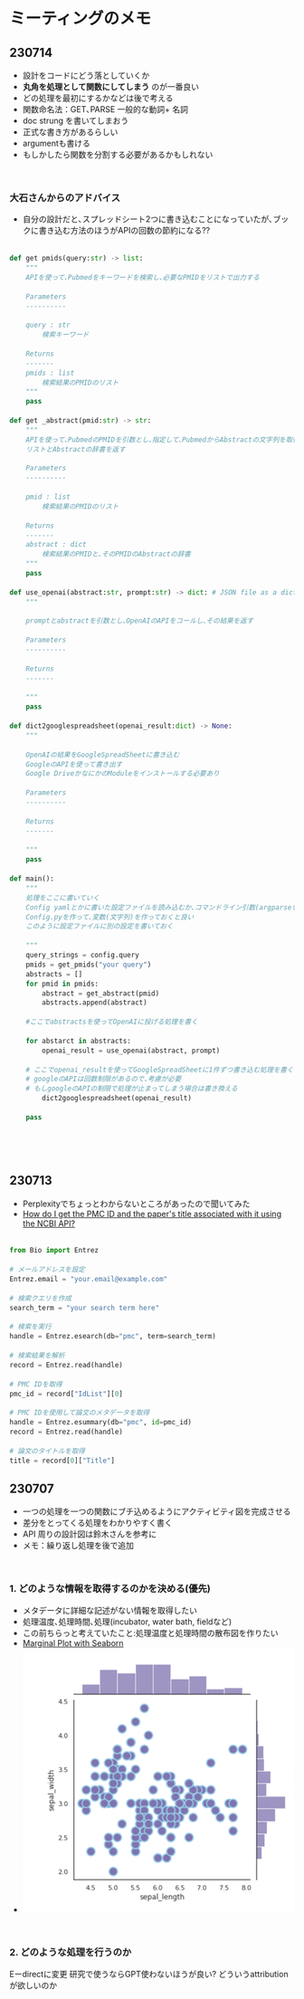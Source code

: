 # ミーティングのメモ

## 230714

- 設計をコードにどう落としていくか
- __丸角を処理として関数にしてしまう__ のが一番良い
- どの処理を最初にするかなどは後で考える
- 関数命名法：GET､PARSE 一般的な動詞+ 名詞
- doc strung を書いてしまおう
- 正式な書き方があるらしい
- argumentも書ける
- もしかしたら関数を分割する必要があるかもしれない

&nbsp;

### 大石さんからのアドバイス

- 自分の設計だと､スプレッドシート2つに書き込むことになっていたが､ブックに書き込む方法のほうがAPIの回数の節約になる??

```python

def get pmids(query:str) -> list:
    """
    APIを使って､Pubmedをキーワードを検索し､必要なPMIDをリストで出力する

    Parameters
    ----------

    query : str
        検索キーワード
    
    Returns
    -------
    pmids : list
        検索結果のPMIDのリスト
    """
    pass

def get _abstract(pmid:str) -> str:
    """
    APIを使って､PubmedのPMIDを引数とし､指定して､PubmedからAbstractの文字列を取得する
    リストとAbstractの辞書を返す

    Parameters
    ----------

    pmid : list
        検索結果のPMIDのリスト
    
    Returns
    -------
    abstract : dict
        検索結果のPMIDと､そのPMIDのAbstractの辞書
    """
    pass

def use_openai(abstract:str, prompt:str) -> dict: # JSON file as a dict
    """

    promptとabstractを引数とし､OpenAIのAPIをコールし､その結果を返す

    Parameters
    ----------
    
    Returns
    -------
 
    """
    pass

def dict2googlespreadsheet(openai_result:dict) -> None:
    """

    OpenAIの結果をGoogleSpreadSheetに書き込む
    GoogleのAPIを使って書き出す
    Google DriveかなにかのModuleをインストールする必要あり

    Parameters
    ----------
    
    Returns
    -------
 
    """
    pass

def main():
    """
    処理をここに書いていく
    Config yamlとかに書いた設定ファイルを読み込むか､コマンドライン引数(argparseをインポート)で受け取る
    Config.pyを作って､変数(文字列)を作っておくと良い
    このように設定ファイルに別の設定を書いておく

    """
    query_strings = config.query
    pmids = get_pmids("your query")
    abstracts = []
    for pmid in pmids:
        abstract = get_abstract(pmid)
        abstracts.append(abstract)

    #ここでabstractsを使ってOpenAIに投げる処理を書く 

    for abstarct in abstracts:
        openai_result = use_openai(abstract, prompt)
    
    # ここでopenai_resultを使ってGoogleSpreadSheetに1件ずつ書き込む処理を書く
    # googleのAPIは回数制限があるので､考慮が必要
    # もしgoogleのAPIの制限で処理が止まってしまう場合は書き換える
        dict2googlespreadsheet(openai_result)

    pass


```

&nbsp;

&nbsp;

## 230713

- Perplexityでちょっとわからないところがあったので聞いてみた
- [How do I get the PMC ID and the paper's title associated with it using the NCBI API?](https://www.perplexity.ai/search/7ee30316-65c5-4ad1-b6da-2520a63dee50?s=u)

```python

from Bio import Entrez

# メールアドレスを設定
Entrez.email = "your.email@example.com"

# 検索クエリを作成
search_term = "your search term here"

# 検索を実行
handle = Entrez.esearch(db="pmc", term=search_term)

# 検索結果を解析
record = Entrez.read(handle)

# PMC IDを取得
pmc_id = record["IdList"][0]

# PMC IDを使用して論文のメタデータを取得
handle = Entrez.esummary(db="pmc", id=pmc_id)
record = Entrez.read(handle)

# 論文のタイトルを取得
title = record[0]["Title"]

```

## 230707

- 一つの処理を一つの関数にブチ込めるようにアクティビティ図を完成させる
- 差分をとってくる処理をわかりやすく書く
- API 周りの設計図は鈴木さんを参考に
- メモ：繰り返し処理を後で追加

&nbsp;

### 1. どのような情報を取得するのかを決める(優先)

- メタデータに詳細な記述がない情報を取得したい
- 処理温度､処理時間､処理(incubator, water bath, fieldなど)
- この前ちらっと考えていたこと:処理温度と処理時間の散布図を作りたい
- [Marginal Plot with Seaborn](https://python-graph-gallery.com/82-marginal-plot-with-seaborn/)
- ![Alt text](./image/scatterplot.png)

&nbsp;

### 2. どのような処理を行うのか

Eーdirectに変更
研究で使うならGPT使わないほうが良い?
どういうattributionが欲しいのか